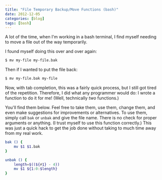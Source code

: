 ```yaml
---
title: "File Temporary Backup/Move Functions (bash)"
date: 2012-12-05
categories: [blog]
tags: [bash]
---
```

A lot of the time, when I'm working in a bash terminal, I find myself needing to move a file out of the way temporarily.
<!--more-->
I found myself doing this over and over again:

```bash
$ mv my-file my-file.bak
```

Then if I wanted to put the file back:

```bash
$ mv my-file.bak my-file
```

Now, with tab completion, this was a fairly quick process, but I still got tired of the repetition. Therefore, I did what any programmer would do: I wrote a function to do it for me! (Well, technically *two* functions.) 

You'll find them below. Feel free to take them, use them, change them, and even make suggestions for improvements or alternatives.  To use them, simply call `bak` or `unbak` and give the file name. There is no check for proper arguments or anything. (I trust myself to use this function correctly.) This was just a quick hack to get the job done without taking to much time away from my real work.

```bash
bak () {
    mv $1 $1.bak
}

unbak () {
    length=$((${#1} - 4))
    mv $1 ${1:0:$length}
}
```
